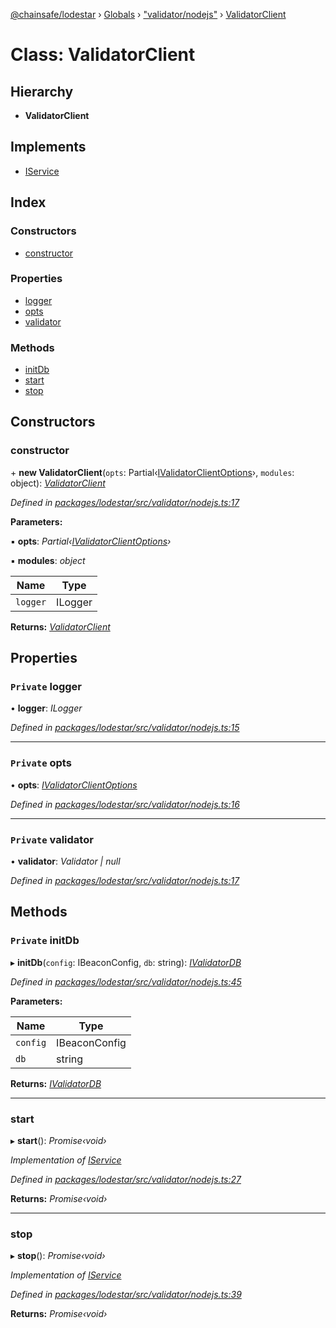[@chainsafe/lodestar](../README.md) › [Globals](../globals.md) › ["validator/nodejs"](../modules/_validator_nodejs_.md) › [ValidatorClient](_validator_nodejs_.validatorclient.md)

# Class: ValidatorClient

## Hierarchy

* **ValidatorClient**

## Implements

* [IService](../interfaces/_node_nodejs_.iservice.md)

## Index

### Constructors

* [constructor](_validator_nodejs_.validatorclient.md#constructor)

### Properties

* [logger](_validator_nodejs_.validatorclient.md#private-logger)
* [opts](_validator_nodejs_.validatorclient.md#private-opts)
* [validator](_validator_nodejs_.validatorclient.md#private-validator)

### Methods

* [initDb](_validator_nodejs_.validatorclient.md#private-initdb)
* [start](_validator_nodejs_.validatorclient.md#start)
* [stop](_validator_nodejs_.validatorclient.md#stop)

## Constructors

###  constructor

\+ **new ValidatorClient**(`opts`: Partial‹[IValidatorClientOptions](../interfaces/_validator_options_.ivalidatorclientoptions.md)›, `modules`: object): *[ValidatorClient](_validator_nodejs_.validatorclient.md)*

*Defined in [packages/lodestar/src/validator/nodejs.ts:17](https://github.com/ChainSafe/lodestar/blob/905cc824b/packages/lodestar/src/validator/nodejs.ts#L17)*

**Parameters:**

▪ **opts**: *Partial‹[IValidatorClientOptions](../interfaces/_validator_options_.ivalidatorclientoptions.md)›*

▪ **modules**: *object*

Name | Type |
------ | ------ |
`logger` | ILogger |

**Returns:** *[ValidatorClient](_validator_nodejs_.validatorclient.md)*

## Properties

### `Private` logger

• **logger**: *ILogger*

*Defined in [packages/lodestar/src/validator/nodejs.ts:15](https://github.com/ChainSafe/lodestar/blob/905cc824b/packages/lodestar/src/validator/nodejs.ts#L15)*

___

### `Private` opts

• **opts**: *[IValidatorClientOptions](../interfaces/_validator_options_.ivalidatorclientoptions.md)*

*Defined in [packages/lodestar/src/validator/nodejs.ts:16](https://github.com/ChainSafe/lodestar/blob/905cc824b/packages/lodestar/src/validator/nodejs.ts#L16)*

___

### `Private` validator

• **validator**: *Validator | null*

*Defined in [packages/lodestar/src/validator/nodejs.ts:17](https://github.com/ChainSafe/lodestar/blob/905cc824b/packages/lodestar/src/validator/nodejs.ts#L17)*

## Methods

### `Private` initDb

▸ **initDb**(`config`: IBeaconConfig, `db`: string): *[IValidatorDB](../interfaces/_db_api_validator_interface_.ivalidatordb.md)*

*Defined in [packages/lodestar/src/validator/nodejs.ts:45](https://github.com/ChainSafe/lodestar/blob/905cc824b/packages/lodestar/src/validator/nodejs.ts#L45)*

**Parameters:**

Name | Type |
------ | ------ |
`config` | IBeaconConfig |
`db` | string |

**Returns:** *[IValidatorDB](../interfaces/_db_api_validator_interface_.ivalidatordb.md)*

___

###  start

▸ **start**(): *Promise‹void›*

*Implementation of [IService](../interfaces/_node_nodejs_.iservice.md)*

*Defined in [packages/lodestar/src/validator/nodejs.ts:27](https://github.com/ChainSafe/lodestar/blob/905cc824b/packages/lodestar/src/validator/nodejs.ts#L27)*

**Returns:** *Promise‹void›*

___

###  stop

▸ **stop**(): *Promise‹void›*

*Implementation of [IService](../interfaces/_node_nodejs_.iservice.md)*

*Defined in [packages/lodestar/src/validator/nodejs.ts:39](https://github.com/ChainSafe/lodestar/blob/905cc824b/packages/lodestar/src/validator/nodejs.ts#L39)*

**Returns:** *Promise‹void›*
